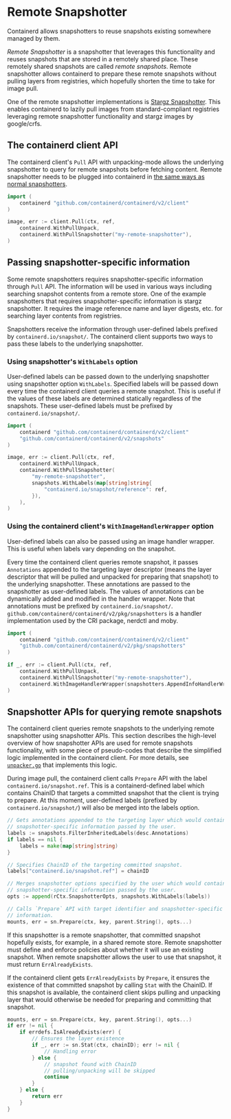 # Remote Snapshotter

Containerd allows snapshotters to reuse snapshots existing somewhere managed by them.

_Remote Snapshotter_ is a snapshotter that leverages this functionality and reuses snapshots that are stored in a remotely shared place.
These remotely shared snapshots are called _remote snapshots_.
Remote snapshotter allows containerd to prepare these remote snapshots without pulling layers from registries, which hopefully shorten the time to take for image pull.

One of the remote snapshotter implementations is [Stargz Snapshotter](https://github.com/containerd/stargz-snapshotter).
This enables containerd to lazily pull images from standard-compliant registries leveraging remote snapshotter functionality and stargz images by google/crfs.

## The containerd client API

The containerd client's `Pull` API with unpacking-mode allows the underlying snapshotter to query for remote snapshots before fetching content.
Remote snapshotter needs to be plugged into containerd in [the same ways as normal snapshotters](/docs/PLUGINS.md).

```go
import (
	containerd "github.com/containerd/containerd/v2/client"
)

image, err := client.Pull(ctx, ref,
	containerd.WithPullUnpack,
	containerd.WithPullSnapshotter("my-remote-snapshotter"),
)
```

## Passing snapshotter-specific information

Some remote snapshotters requires snapshotter-specific information through `Pull` API.
The information will be used in various ways including searching snapshot contents from a remote store.
One of the example snapshotters that requires snapshotter-specific information is stargz snapshotter.
It requires the image reference name and layer digests, etc. for searching layer contents from registries.

Snapshotters receive the information through user-defined labels prefixed by `containerd.io/snapshot/`.
The containerd client supports two ways to pass these labels to the underlying snapshotter.

### Using snapshotter's `WithLabels` option

User-defined labels can be passed down to the underlying snapshotter using snapshotter option `WithLabels`.
Specified labels will be passed down every time the containerd client queries a remote snapshot.
This is useful if the values of these labels are determined statically regardless of the snapshots.
These user-defined labels must be prefixed by `containerd.io/snapshot/`.

```go
import (
	containerd "github.com/containerd/containerd/v2/client"
	"github.com/containerd/containerd/v2/snapshots"
)

image, err := client.Pull(ctx, ref,
	containerd.WithPullUnpack,
	containerd.WithPullSnapshotter(
		"my-remote-snapshotter",
		snapshots.WithLabels(map[string]string{
			"containerd.io/snapshot/reference": ref,
		}),
	),
)
```

### Using the containerd client's `WithImageHandlerWrapper` option

User-defined labels can also be passed using an image handler wrapper.
This is useful when labels vary depending on the snapshot.

Every time the containerd client queries remote snapshot, it passes `Annotations` appended to the targeting layer descriptor (means the layer descriptor that will be pulled and unpacked for preparing that snapshot) to the underlying snapshotter.
These annotations are passed to the snapshotter as user-defined labels.
The values of annotations can be dynamically added and modified in the handler wrapper.
Note that annotations must be prefixed by `containerd.io/snapshot/`.
`github.com/containerd/containerd/v2/pkg/snapshotters` is a handler implementation used by the CRI package, nerdctl and moby.

```go
import (
	containerd "github.com/containerd/containerd/v2/client"
	"github.com/containerd/containerd/v2/pkg/snapshotters"
)

if _, err := client.Pull(ctx, ref,
	containerd.WithPullUnpack,
	containerd.WithPullSnapshotter("my-remote-snapshotter"),
	containerd.WithImageHandlerWrapper(snapshotters.AppendInfoHandlerWrapper(ref)),
)
```

## Snapshotter APIs for querying remote snapshots

The containerd client queries remote snapshots to the underlying remote snapshotter using snapshotter APIs.
This section describes the high-level overview of how snapshotter APIs are used for remote snapshots functionality, with some piece of pseudo-codes that describe the simplified logic implemented in the containerd client.
For more details, see [`unpacker.go`](../pkg/unpack/unpacker.go) that implements this logic.

During image pull, the containerd client calls `Prepare` API with the label `containerd.io/snapshot.ref`.
This is a containerd-defined label which contains ChainID that targets a committed snapshot that the client is trying to prepare.
At this moment, user-defined labels (prefixed by `containerd.io/snapshot/`) will also be merged into the labels option.

```go
// Gets annotations appended to the targeting layer which would contain
// snapshotter-specific information passed by the user.
labels := snapshots.FilterInheritedLabels(desc.Annotations)
if labels == nil {
	labels = make(map[string]string)
}

// Specifies ChainID of the targeting committed snapshot.
labels["containerd.io/snapshot.ref"] = chainID

// Merges snapshotter options specified by the user which would contain
// snapshotter-specific information passed by the user.
opts := append(rCtx.SnapshotterOpts, snapshots.WithLabels(labels))

// Calls `Prepare` API with target identifier and snapshotter-specific
// information.
mounts, err = sn.Prepare(ctx, key, parent.String(), opts...)
```

If this snapshotter is a remote snapshotter, that committed snapshot hopefully exists, for example, in a shared remote store.
Remote snapshotter must define and enforce policies about whether it will use an existing snapshot.
When remote snapshotter allows the user to use that snapshot, it must return `ErrAlreadyExists`.

If the containerd client gets `ErrAlreadyExists` by `Prepare`, it ensures the existence of that committed snapshot by calling `Stat` with the ChainID.
If this snapshot is available, the containerd client skips pulling and unpacking layer that would otherwise be needed for preparing and committing that snapshot.

```go
mounts, err = sn.Prepare(ctx, key, parent.String(), opts...)
if err != nil {
	if errdefs.IsAlreadyExists(err) {
		// Ensures the layer existence
		if _, err := sn.Stat(ctx, chainID); err != nil {
			// Handling error
		} else {
			// snapshot found with ChainID
			// pulling/unpacking will be skipped
			continue
		}
	} else {
		return err
	}
}
```
